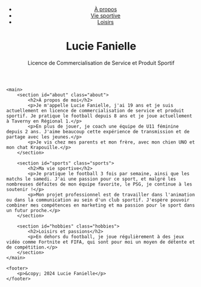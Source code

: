 <!DOCTYPE html>
<html lang="fr">
<head>
    <meta charset="UTF-8">
    <meta name="viewport" content="width=device-width, initial-scale=1.0">
    <meta name="description" content="Découvrez le profil de Lucie Fanielle, étudiante en commercialisation de service et produit sportif, passionnée de football et coach U11.">
    <title>Lucie Fanielle - Profil</title>
    <link rel="stylesheet" href="style.css">
</head>
<body>
    <header>
        <nav>
            <ul>
                <li><a href="#about">À propos</a></li>
                <li><a href="#sports">Vie sportive</a></li>
                <li><a href="#hobbies">Loisirs</a></li>
            </ul>
        </nav>
        <h1>Lucie Fanielle</h1>
        <p>Licence de Commercialisation de Service et Produit Sportif</p>
    </header>

    <main>
        <section id="about" class="about">
            <h2>À propos de moi</h2>
            <p>Je m'appelle Lucie Fanielle, j'ai 19 ans et je suis actuellement en licence de commercialisation de service et produit sportif. Je pratique le football depuis 8 ans et je joue actuellement à Taverny en Régional 1.</p>
            <p>En plus de jouer, je coach une équipe de U11 féminine depuis 2 ans. J'aime beaucoup cette expérience de transmission et de partage avec les jeunes.</p>
            <p>Je vis chez mes parents et mon frère, avec mon chien UNO et mon chat Krapouille.</p>
        </section>

        <section id="sports" class="sports">
            <h2>Ma vie sportive</h2>
            <p>Je pratique le football 3 fois par semaine, ainsi que les matchs le samedi. J'ai une passion pour ce sport, et malgré les nombreuses défaites de mon équipe favorite, le PSG, je continue à les soutenir !</p>
            <p>Mon projet professionnel est de travailler dans l'animation ou dans la communication au sein d'un club sportif. J'espère pouvoir combiner mes compétences en marketing et ma passion pour le sport dans un futur proche.</p>
        </section>

        <section id="hobbies" class="hobbies">
            <h2>Loisirs et passions</h2>
            <p>En dehors du football, je joue régulièrement à des jeux vidéo comme Fortnite et FIFA, qui sont pour moi un moyen de détente et de compétition.</p>
        </section>
    </main>

    <footer>
        <p>&copy; 2024 Lucie Fanielle</p>
    </footer>
</body>
</html>

